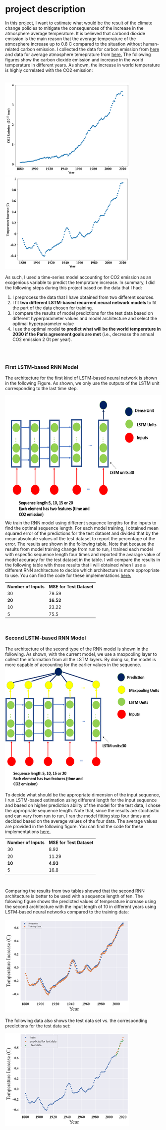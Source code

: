 <h1> project description </h1>
<p>	 In this project, I want to estimate what would be the result of the climate change policies to mitigate the consequences of the increase in the atmosphere average temperature. It is believed that carbond dioxide emission is the main reason that the average temperature of the atmosphere increase up to 0.8 C compared to the situation without human-related carbon emission. I collected the data for carbon emission from <a href='https://ourworldindata.org/co2-dataset-sources'> here</a> and data for average atmosphere temeprature from <a href='https://climate.nasa.gov/vital-signs/global-temperature/'>here.</a> The following figures show the carbon dioxide emission and increase in the world temperature in different years. As shown, the increase in world temperature is highly correlated with the CO2 emission:</p><br>
<img src='https://github.com/kaveh7293/Climate-Change-Prediction/blob/main/Carbon_dioxide_emmision.png' width='400' height='300'><br>
<img src='https://github.com/kaveh7293/Climate-Change-Prediction/blob/main/Temp_increase.png' width='400' height='300'><br>
<p> As such, I used a time-series model accounting for CO2 emission as an exogenious variable to predict the temprature increase. In summary, I did the following steps during this project based on the data that I had:
  
  <ol>
    <li> I preprocess the data that I have obtained from two different sources.</li>
    <li> I fit <strong>two different LSTM-based recurrent neural network models </strong> to fit the part of the data chosen for training. </li>
    <li> I compare the results of model predictions for the test data based on different hyperparameter values and model architecture and select the optimal hyperparameter value</li>
    <li> I use the optimal model <strong>to predict what will be the world temperature in 2030 if the Paris agreement goals are met</strong> (i.e., decrease the annual CO2 emission 2 Gt per year).</li> 
  </ol><br><br>
<h3>First LSTM-based RNN Model </h3>
<p>The architecture for the first kind of LSTM-based neural network is shown in the following Figure. As shown, we only use the outputs of the LSTM unit corresponding to the last time step.
  
<img src='https://github.com/kaveh7293/Climate-Change-Prediction/blob/main/Second_Model_Architecture.png' width='550' height='400' ><br>
  We train the RNN model using different sequence lengths for the inputs to find the optimal sequence length. For each model training, I obtained mean squared error of the predictions for the test dataset and divided that by the mean absoloute values of the test dataset to report the percentage of the error. The results are shown in the following table. Note that because the results from model training change from run to run, I trained each model with especfic sequence length four times and reported the avarage value of model accuracy for the test dataset in the table. I will compare the results in the following table with those results that I will obtained when I use a different RNN architecture to decide which architecture is more oppropriate to use. You can find the code for these implementations <a href=''> here.<a><br>
    <table>
  <tr>
    <th> Number of Inputs</th>
    <th>MSE for Test Dataset</th>
  </tr>
  <tr>
    <td>30</td>
    <td>79.59</td>
  
  </tr>
  <tr>
    <td><strong>20</strong></td>
    <td><strong>16.52</strong></td>
  </tr>
  <tr>
    <td>10</td>
    <td>23.22</td>
  </tr>
  <tr>
    <td> 5</td>
    <td>75.5</td>
  </tr>
</table><br>

</p>
<h3>Second LSTM-based RNN Model </h3>
<p> The architecture of the second type of the RNN model is shown in the following. As shown, with the current model, we use a maxpooling layer to collect the information from all the LSTM layers. By doing so, the model is more capable of accounting for the earlier values in the sequence. <br>
  <img src='https://github.com/kaveh7293/Climate-Change-Prediction/blob/main/First_Model_Architecture.png' width='550' height='400'><br>
  To decide what should be the appropriate dimension of the input sequence, I run LSTM-based estimation using different length for the input sequence and based on higher prediction ability of the model for the test data, I chose the appropriate sequence length. Note that, since the results are stochastic and can vary from run to run, I ran the model fitting step four times and decided based on the average values of the four data. The average values are provided in the following figure. You can find the code for these implementations <a href=''> here.<a>
  
  <table>
  <tr>
    <th> Number of Inputs</th>
    <th>MSE for Test Dataset</th>
  </tr>
  <tr>
    <td>30</td>
    <td>8.92</td>
  
  </tr>
  <tr>
    <td>20</td>
    <td>11.29</td>
  </tr>
  <tr>
    <td><strong>10</strong></td>
    <td><strong>4.93</strong></td>
  </tr>
  <tr>
    <td> 5</td>
    <td>16.8</td>
  </tr>
</table><br>

<p>Comparing the results from two tables showed that the second RNN architecture is better to be used with a sequence length of ten. The folowing figure shows the predicted values of temperature increase using the second architecture with the input length of 10 in different years using LSTM-based neural networks compared to the training data:<br> <br>
  <img src='https://github.com/kaveh7293/Climate-Change-Prediction/blob/main/Temp_Increase_prediction_second_case.png' width='400'  height='300'><br>
  
  The following data also shows the test data set vs. the corresponding predictions for the test data set: <br>
   
<img src='https://github.com/kaveh7293/Climate-Change-Prediction/blob/main/Temp_Increase_prediction_test.png' width='400' height='300'><br>

